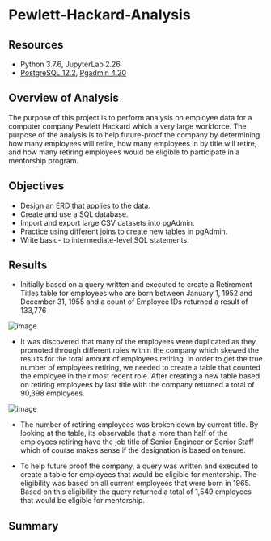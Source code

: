 # Pewlett-Hackard-Analysis

##  Resources 
- Python 3.7.6, JupyterLab 2.26
- [PostgreSQL 12.2](https://www.postgresql.org/), [Pgadmin 4.20](https://www.pgadmin.org/) 

## Overview of Analysis
The purpose of this project is to perform analysis on employee data for a computer company Pewlett Hackard which a very large workforce.  The purpose of the analysis is to help future-proof the company by determining how many employees will retire, how many employees in by title will retire, and how many retiring employees would be eligible to participate in a mentorship program.  

## Objectives 
- Design an ERD that applies to the data.
- Create and use a SQL database.
- Import and export large CSV datasets into pgAdmin.
- Practice using different joins to create new tables in pgAdmin.
- Write basic- to intermediate-level SQL statements.

## Results
 - Initially based on a query written and executed to create a Retirement Titles table for employees who are born between January 1, 1952 and December 31, 1955 and a count of Employee IDs returned a result of 133,776

![image](https://user-images.githubusercontent.com/78937719/115834260-a583ac00-a3da-11eb-9d74-ee019c47e63d.png)

- It was discovered that many of the employees were duplicated as they promoted through different roles within the company which skewed the results for the total amount of employees retiring.  In order to get the true number of employees retiring, we needed to create a table that counted the employee in their most recent role.  After creating a new table based on retiring employees by last title with the company returned a total of 90,398 employees.

![image](https://user-images.githubusercontent.com/78937719/115834864-48d4c100-a3db-11eb-816d-b157fe812d8d.png)

- The number of retiring employees was broken down by current title.  By looking at the table, its observable that a more than half of the employees retiring have the job title of Senior Engineer or Senior Staff which of course makes sense if the designation is based on tenure. 

- To help future proof the company, a query was written and executed to create a table for employees that would be eligible for mentorship.  The eligibility was based on all current employees that were born in 1965.  Based on this eligibility the query returned a total of 1,549 employees that would be eligible for mentorship.  



## Summary
